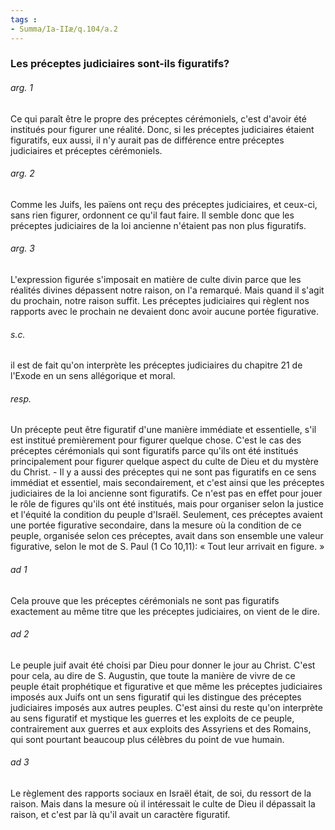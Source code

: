 ```yaml
---
tags : 
- Summa/Ia-IIæ/q.104/a.2
---
```


### Les préceptes judiciaires sont-ils figuratifs?

###### arg. 1
Ce qui paraît être le propre des préceptes cérémoniels, c'est d'avoir été institués pour figurer une réalité. Donc, si les préceptes judiciaires étaient figuratifs, eux aussi, il n'y aurait pas de différence entre préceptes judiciaires et préceptes cérémoniels. 

###### arg. 2
Comme les Juifs, les païens ont reçu des préceptes judiciaires, et ceux-ci, sans rien figurer, ordonnent ce qu'il faut faire. Il semble donc que les préceptes judiciaires de la loi ancienne n'étaient pas non plus figuratifs. 

###### arg. 3
L'expression figurée s'imposait en matière de culte divin parce que les réalités divines dépassent notre raison, on l'a remarqué. Mais quand il s'agit du prochain, notre raison suffit. Les préceptes judiciaires qui règlent nos rapports avec le prochain ne devaient donc avoir aucune portée figurative. 

###### s.c.
il est de fait qu'on interprète les préceptes judiciaires du chapitre 21 de l'Exode en un sens allégorique et moral. 

###### resp.
Un précepte peut être figuratif d'une manière immédiate et essentielle, s'il est institué premièrement pour figurer quelque chose. C'est le cas des préceptes cérémonials qui sont figuratifs parce qu'ils ont été institués principalement pour figurer quelque aspect du culte de Dieu et du mystère du Christ. - Il y a aussi des préceptes qui ne sont pas figuratifs en ce sens immédiat et essentiel, mais secondairement, et c'est ainsi que les préceptes judiciaires de la loi ancienne sont figuratifs. Ce n'est pas en effet pour jouer le rôle de figures qu'ils ont été institués, mais pour organiser selon la justice et l'équité la condition du peuple d'Israël. Seulement, ces préceptes avaient une portée figurative secondaire, dans la mesure où la condition de ce peuple, organisée selon ces préceptes, avait dans son ensemble une valeur figurative, selon le mot de S. Paul (1 Co 10,11): « Tout leur arrivait en figure. » 

###### ad 1
Cela prouve que les préceptes cérémonials ne sont pas figuratifs exactement au même titre que les préceptes judiciaires, on vient de le dire. 

###### ad 2
Le peuple juif avait été choisi par Dieu pour donner le jour au Christ. C'est pour cela, au dire de S. Augustin, que toute la manière de vivre de ce peuple était prophétique et figurative et que même les préceptes judiciaires imposés aux Juifs ont un sens figuratif qui les distingue des préceptes judiciaires imposés aux autres peuples. C'est ainsi du reste qu'on interprète au sens figuratif et mystique les guerres et les exploits de ce peuple, contrairement aux guerres et aux exploits des Assyriens et des Romains, qui sont pourtant beaucoup plus célèbres du point de vue humain. 

###### ad 3
Le règlement des rapports sociaux en Israël était, de soi, du ressort de la raison. Mais dans la mesure où il intéressait le culte de Dieu il dépassait la raison, et c'est par là qu'il avait un caractère figuratif. 

